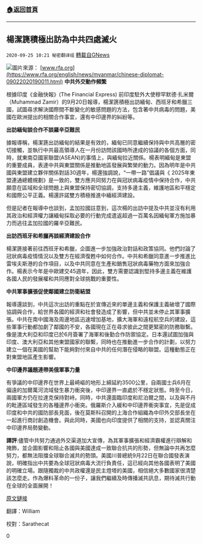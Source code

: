 ###  [:house:返回首頁](https://github.com/ourhimalayas/txt)
---

## 楊潔篪積極出訪為中共四處滅火
`2020-09-25 10:21 秘密翻译组` [轉載自GNews](https://gnews.org/zh-hant/381938/)

![]()![](https://s3.amazonaws.com/gnews-media-offload/wp-content/uploads/2020/09/25101325/924-2-1.png)圖片來源： [www.rfa.org](https://www.rfa.org/english/news/myanmar/chinese-diplomat-09022020190011.html)
**中共外交動作頻繁**

根據印度《金融快報》(The Financial Express) 前印度駐外大使穆罕默德·扎米爾（Muhammad Zamir）的9月20日報導，楊潔篪積極出訪緬甸、西班牙和希臘三國，試圖尋求解決國際間不斷變化的敏感問題的方法，包含著中共病毒的問題，美國在歐洲提出的相關合作事宜，還有中印邊界的糾紛等。

**出訪緬甸談合作不談羅辛亞難民**

據報導稱，楊潔篪出訪緬甸的結果是有效的，緬甸已同意繼續保持與中共高層的密切接觸，並執行中共最高領導人在一月份訪問該國時所達成的協議的各個方面，同時，就東南亞國家聯盟(ASEAN)的事情上，與緬甸拉近關係。楊表明緬甸是東盟的重要成員，表達中共與東盟關係是推動地區發展與繁榮的動力。因為明年是中共國與東盟建立夥伴關係對話30週年，楊還強調說，“一帶一路”倡議與《 2025年東盟連通總體規劃》是一致的，雙方應共同努力在與冠狀病毒疫情中保持合作，中共願意在區域和全球問題上與東盟保持密切協調，支持多邊主義，維護地區和平穩定和國際公平正義。楊還許諾雙方積極推進中緬經濟建設。

但是記者在報導中也談到，孟加拉國註意到，這次楊的出訪中提及中共並沒有利用其政治和經濟權力讓緬甸採取必要的行動完成遣返超過一百萬名因緬甸軍方施加暴力而逃往孟加拉國的羅辛亞難民。

**出訪西班牙和希臘再談經濟建設合作**

楊潔篪接著前往西班牙和希臘，企圖進一步加強政治對話和政策協同。他們討論了冠狀病毒疫情情況以及雙方在經濟復甦中如何合作。中共和希臘同意進一步推進比雷埃夫斯港的合作項目，以及中共同意在生產和銷售冠狀病毒藥物方面來加強合作。楊表示今年是中歐建交45週年，因此，雙方需要認識到堅持多邊主義在維護各國人民的發展權和共同應對全球挑戰的重要性。

**中共軍事擴張****促使****鄰國建立防衛結盟**

報導還談到，中共這次出訪的重點在於宣傳近來的單邊主義和保護主義破壞了國際協調與合作，給世界各國的經濟和社會發造成了影響，但中共並未停止其軍事擴張。中共在南中國海及周邊地區迅速增加基地，擴大海軍和遠程航空兵的建設，這些軍事行動都加劇了鄰國的不安，各國現在正在尋求彼此之間更緊密的防務聯繫。像是澳大利亞和印度已於6月簽署了海軍和後勤合作防禦協定。日本還試圖加強與印度、澳大利亞和其他東盟國家的聯繫，同時也在推動進一步合作的計劃，以努力建立一個在美國的幫助下能夠對付來自中共的任何潛在侵略的聯盟。這種動態正在對東盟地區產生影響。

**中印邊界議題連帶美俄軍事力量**

有爭議的中印邊界在世界上最崎嶇的地形上綿延約3500公里，自兩國士兵6月在偏遠的加爾萬河流域發生暴力衝突後，中印邊界一直處於不穩定狀態。時至今日，兩國軍方仍在拉達克保持對峙。同時，中共還面臨印度和尼泊爾之間，以及與不丹的毗連區域發生的各種邊界小衝突。俄羅斯介入緩和中印邊界衝突事宜，先是促成印度和中共的國防部長見面，後在莫斯科召開的上海合作組織為中印外交部長坐在一起進行商討創造機會。與此同時，美國也向印度提供了相關的支持，並認真關注中印邊界局勢變動。

**譯評**:儘管中共努力通過外交渠道加大宣傳，為其軍事擴張和經濟霸權進行辯解和掩飾，並企圖影響和阻止各國與美國達成一致聯合抗共的形勢，但無論中共再怎麼努力，都無法阻擋全球聯合滅共的勢頭。美國川普總統9月22日在聯合國發表演說，明確指出中共要為全球冠狀病毒大流行負責任，這已經向其他各國表明了美國的明確立場。跟隨獨裁的中共政權還是民主燈塔的美國，相信絕大多數國家很清楚該怎麼走。作為爆料革命的一份子，讓我們繼續及時傳播滅共訊息，期待滅共行動在全球的全面展開！

[原文鏈接](https://thefinancialexpress.com.bd/views/reviews/chinas-diplomatic-efforts-to-address-emerging-sensitive-issues-1600615756)

翻譯：William

校對：Sarathecat

0
